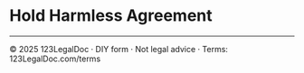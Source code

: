 # Hold Harmless Agreement

---
© 2025 123LegalDoc · DIY form · Not legal advice · Terms: 123LegalDoc.com/terms
